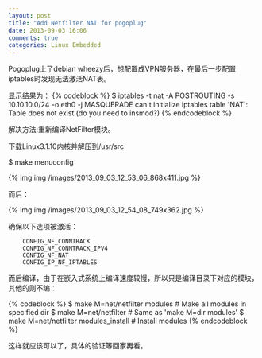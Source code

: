 ```yaml
---
layout: post
title: "Add Netfilter NAT for pogoplug"
date: 2013-09-03 16:06
comments: true
categories: Linux Embedded
---
```

Pogoplug上了debian wheezy后，想配置成VPN服务器，在最后一步配置iptables时发现无法激活NAT表。 

显示结果为：
{% codeblock %}
$ iptables -t nat -A POSTROUTING -s 10.10.10.0/24 -o eth0 -j MASQUERADE
can't initialize iptables table 'NAT': Table does not exist (do you need to insmod?)
{% endcodeblock %}

解决方法:重新编译NetFilter模块。

下载Linux3.1.10内核并解压到/usr/src

$ make menuconfig

{% img  img /images/2013_09_03_12_53_06_868x411.jpg %}

而后：

{% img  img /images/2013_09_03_12_54_08_749x362.jpg %}

确保以下选项被激活：

```
	CONFIG_NF_CONNTRACK
	CONFIG_NF_CONNTRACK_IPV4
	CONFIG_NF_NAT
	CONFIG_IP_NF_IPTABLES
```

而后编译，由于在嵌入式系统上编译速度较慢，所以只是编译目录下对应的模块，其他的则不编：

{% codeblock %}
$ make M=net/netfilter modules  # Make all modules in specified dir
$ make M=net/netfilter          # Same as 'make M=dir modules'
$ make M=net/netfilter  modules_install # Install modules
{% endcodeblock %}

这样就应该可以了，具体的验证等回家再看。


